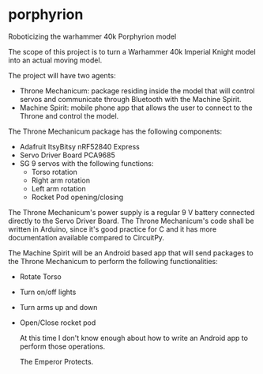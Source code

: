 # porphyrion
Roboticizing the warhammer 40k Porphyrion model

The scope of this project is to turn a Warhammer 40k Imperial Knight model into an actual moving model.

The project will have two agents:
- Throne Mechanicum: package residing inside the model that will control servos and communicate through Bluetooth with the Machine Spirit.
- Machine Spirit: mobile phone app that allows the user to connect to the Throne and control the model.

The Throne Mechanicum package has the following components:
- Adafruit ItsyBitsy nRF52840 Express
- Servo Driver Board PCA9685
- SG 9 servos with the following functions:
  - Torso rotation
  - Right arm rotation
  - Left arm rotation
  - Rocket Pod opening/closing

The Throne Mechanicum's power supply is a regular 9 V battery connected directly to the Servo Driver Board.
The Throne Mechanicum's code shall be written in Arduino, since it's good practice for C and it has more documentation
available compared to CircuitPy.

The Machine Spirit will be an Android based app that will send packages to the Throne Mechanicum to 
perform the following functionalities:
- Rotate Torso
- Turn on/off lights
- Turn arms up and down
- Open/Close rocket pod

  At this time I don't know enough about how to write an Android app to perform those operations.

  The Emperor Protects. 
